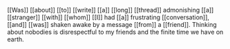 [[Was]] [[about]] [[to]] [[write]] [[a]] [[long]] [[thread]] admonishing [[a]] [[stranger]] [[with]] [[whom]] [[I]] had [[a]] frustrating [[conversation]], [[and]] [[was]] shaken awake by a message [[from]] a [[friend]]. Thinking about nobodies is disrespectful to my friends and the finite time we have on earth.